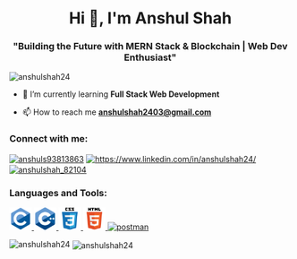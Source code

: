 <h1 align="center">Hi 👋, I'm Anshul Shah</h1>
<h3 align="center">"Building the Future with MERN Stack & Blockchain | Web Dev Enthusiast"</h3>

<p align="left"> <img src="https://komarev.com/ghpvc/?username=anshulshah24&label=Profile%20views&color=0e75b6&style=flat" alt="anshulshah24" /> </p>

- 🌱 I’m currently learning **Full Stack Web Development**

- 📫 How to reach me **anshulshah2403@gmail.com**

<h3 align="left">Connect with me:</h3>
<p align="left">
<a href="https://twitter.com/anshuls93813863" target="blank"><img align="center" src="https://raw.githubusercontent.com/rahuldkjain/github-profile-readme-generator/master/src/images/icons/Social/twitter.svg" alt="anshuls93813863" height="30" width="40" /></a>
<a href="https://linkedin.com/in/https://www.linkedin.com/in/anshulshah24/" target="blank"><img align="center" src="https://raw.githubusercontent.com/rahuldkjain/github-profile-readme-generator/master/src/images/icons/Social/linked-in-alt.svg" alt="https://www.linkedin.com/in/anshulshah24/" height="30" width="40" /></a>
<a href="https://discord.gg/anshulshah_82104" target="blank"><img align="center" src="https://raw.githubusercontent.com/rahuldkjain/github-profile-readme-generator/master/src/images/icons/Social/discord.svg" alt="anshulshah_82104" height="30" width="40" /></a>
</p>

<h3 align="left">Languages and Tools:</h3>
<p align="left"> <a href="https://www.cprogramming.com/" target="_blank" rel="noreferrer"> <img src="https://raw.githubusercontent.com/devicons/devicon/master/icons/c/c-original.svg" alt="c" width="40" height="40"/> </a> <a href="https://www.w3schools.com/cpp/" target="_blank" rel="noreferrer"> <img src="https://raw.githubusercontent.com/devicons/devicon/master/icons/cplusplus/cplusplus-original.svg" alt="cplusplus" width="40" height="40"/> </a> <a href="https://www.w3schools.com/css/" target="_blank" rel="noreferrer"> <img src="https://raw.githubusercontent.com/devicons/devicon/master/icons/css3/css3-original-wordmark.svg" alt="css3" width="40" height="40"/> </a> <a href="https://www.w3.org/html/" target="_blank" rel="noreferrer"> <img src="https://raw.githubusercontent.com/devicons/devicon/master/icons/html5/html5-original-wordmark.svg" alt="html5" width="40" height="40"/> </a> <a href="https://postman.com" target="_blank" rel="noreferrer"> <img src="https://www.vectorlogo.zone/logos/getpostman/getpostman-icon.svg" alt="postman" width="40" height="40"/> </a> </p>

<p><img align="left" src="https://github-readme-stats.vercel.app/api/top-langs?username=anshulshah24&show_icons=true&locale=en&layout=compact" alt="anshulshah24" /></p>

<p>&nbsp;<img align="center" src="https://github-readme-stats.vercel.app/api?username=anshulshah24&show_icons=true&locale=en" alt="anshulshah24" /></p>
